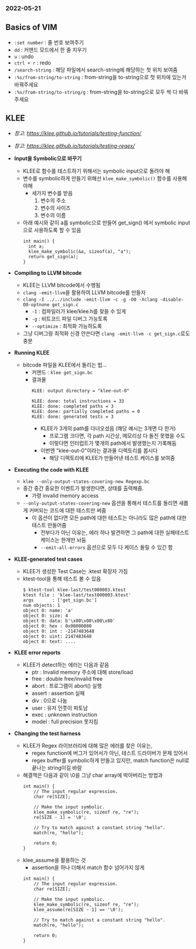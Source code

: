 ### 2022-05-21

## Basics of VIM
- `:set number` : 줄 번호 보여주기
- `dd` : 커맨드 모드에서 한 줄 지우기
- `u` : undo
- `ctrl + r` : redo
- `/search-string` : 해당 파일에서 search-string에 해당하는 첫 위치 보여줌
- `:%s/from-string/to-string` : from-string을 to-string으로 첫 위치에 있는거 바꿔주세요
- `:%s/from-string/to-string/g` : from-string을 to-string으로 모두 싹 다 바꿔주세요

## KLEE
- *참고: https://klee.github.io/tutorials/testing-function/*
- *참고: https://klee.github.io/tutorials/testing-regex/*
- **Input을 Symbolic으로 바꾸기**
  - KLEE로 함수를 테스트하기 위해서는 symbolic input으로 돌려야 해
  - 변수를 symbolic하게 만들기 위해선 `klee_make_symbolic()` 함수를 사용해야해
    - 세가지 변수를 받음
      1. 변수의 주소
      2. 변수의 사이즈
      3. 변수의 이름
  - 아래 예시와 같이 a를 symbolic으로 만들어 get_sign() 에서 symbolic input으로 사용하도록 할 수 있음
    ```
    int main() {
      int a;
      klee_make_symbolic(&a, sizeof(a), "a");
      return get_sign(a);
    }
    ```

- **Compiling to LLVM bitcode**
  - KLEE는 LLVM bitcode에서 수행됨
  - `clang -emit-llvm`을 활용하여 LLVM bitcode를 만들자 
  - `clang -I ../../include -emit-llvm -c -g -O0 -Xclang -disable-O0-optnone get_sign.c`
    - `-I` : 컴파일러가 klee/klee.h를 찾을 수 있게
    - `-g` : 비트코드 파일 디버그 가능토록
    - `--optimize` : 최적화 가능하도록
  - 그냥 디버그랑 최적화 신경 안쓴다면 `clang -emit-llvm -c get_sign.c`로도 충분
  
- **Running KLEE**
  - bitcode 파일을 KLEE에서 돌리는 법...
    - 커맨드 : `klee get_sign.bc`
    - 결과물
      ```
      KLEE: output directory = "klee-out-0"
      
      KLEE: done: total instructions = 33
      KLEE: done: completed paths = 3
      KLEE: done: partially completed paths = 0
      KLEE: done: generated tests = 3
      ```
      - KLEE가 3개의 path를 다녀오셨음 (해당 예시는 3개면 다 한거)
        - 프로그램 크다면, 각 path 시간상, 메모리상 다 돌진 못했을 수도
        - 이렇다면 인터럽트가 몇개의 path에서 발생했는지 기록해둠
      - 이번엔 "klee-out-0"이라는 결과물 디렉토리를 봅시다
        - 해당 디렉토리에 KLEE가 만들어낸 테스트 케이스를 보여줌

- **Executing the code with KLEE**
  - `klee --only-output-states-covering-new Regexp.bc`
  - 중간 중간 중요한 이벤트가 발생한다면, 상태를 출력해줌. 
    - 가령 invalid memory access
  - `--only-output-states-covering-new` 옵션을 통해서 테스트를 돌리면 새롭게 커버되는 코드에 대한 테스트만 써줌
    - 이 옵션이 없다면 모든 path에 대한 테스트는 아니라도 많은 path에 대한 테스트 만들어줌
      - 전부다가 아닌 이유는, 에러 하나 발견하면 그 path에 대한 실패테스트 케이스는 한개만 놔둠
      - `--emit-all-errors` 옵션으로 모두 다 케이스 돌릴 수 있긴 함

- **KLEE-generated test cases**
  - KLEE가 생성한 Test Case는 .ktest 확장자 가짐
  - ktest-tool을 통해 테스트 볼 수 있음
    ```
    $ ktest-tool klee-last/test000003.ktest
    ktest file : 'klee-last/test000003.ktest'
    args       : ['get_sign.bc']
    num objects: 1
    object 0: name: 'a'
    object 0: size: 4
    object 0: data: b'\x00\x00\x00\x80'
    object 0: hex : 0x00000080
    object 0: int : -2147483648
    object 0: uint: 2147483648
    object 0: text: ....
    ```

- **KLEE error reports**
  - KLEE가 detect하는 에러는 다음과 같음
    - ptr : Invalid memory 주소에 대해 store/load
    - free : double free/invalid free
    - abort : 프로그램이 abort() 실행
    - assert : assertion 실패
    - div : 0으로 나눔
    - user : 유저 인풋이 파토남
    - exec : unknown instruction
    - model : full precision 못지킴

- **Changing the test harness**
  - KLEE가 Regex 라이브러리에 대해 많은 에러를 찾은 이유는, 
    - regex function에 버그가 있어서가 아닌, 테스트 드라이버가 문제 있어서
    - regex buffer를 symbolic하게 만들고 있지만, match function은 null로 끝나는 string이길 바람
  - 해결책은 다음과 같이 \0을 그냥 char array에 박아버리는 방법과
    ```
    int main() {
        // The input regular expression.
        char re[SIZE];
    
        // Make the input symbolic.
        klee_make_symbolic(re, sizeof re, "re");
        re[SIZE - 1] = '\0';
    
        // Try to match against a constant string "hello".
        match(re, "hello");
    
        return 0;
    }
    ```
  - klee_assume을 활용하는 것
    - assertion을 하나 더해서 match 함수 넘어가지 않게
    ```
    int main() {
        // The input regular expression.
        char re[SIZE];
    
        // Make the input symbolic.
        klee_make_symbolic(re, sizeof re, "re");
        klee_assume(re[SIZE - 1] == '\0');
    
        // Try to match against a constant string "hello".
        match(re, "hello");
    
        return 0;
    }
    ```